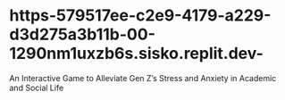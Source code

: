 # https-579517ee-c2e9-4179-a229-d3d275a3b11b-00-1290nm1uxzb6s.sisko.replit.dev-
An Interactive Game to Alleviate Gen Z’s Stress and Anxiety in Academic and Social Life
